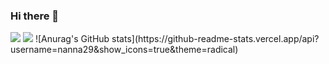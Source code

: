 ### Hi there 👋
<img src="https://img.shields.io/badge/C++-00599Cv.svg?style=for-the-badge&logo=C%2B%2B&logoColor=white">
<img src="https://img.shields.io/badge/html5-E34F26?style=for-the-badge&logo=html5&logoColor=white">
![Anurag's GitHub stats](https://github-readme-stats.vercel.app/api?username=nanna29&show_icons=true&theme=radical)
